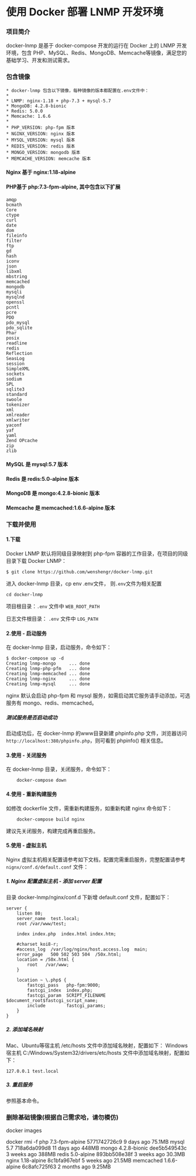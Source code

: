 # 使用 Docker 部署 LNMP 开发环境


### 项目简介
docker-lnmp 是基于 docker-compose 开发的运行在 Docker 上的 LNMP 开发环境，包含 PHP、MySQL、Redis、MongoDB、Memcache等镜像，满足您的基础学习、开发和测试需求。


### 包含镜像
```
* docker-lnmp 包含以下镜像，每种镜像的版本都配置在.env文件中：
* 
* LNMP: nginx-1.18 + php-7.3 + mysql-5.7
* MongoDB: 4.2.8-bionic
* Redis: 5.0.0
* Memcache: 1.6.6
* 
* PHP_VERSION: php-fpm 版本
* NGINX_VERSION: nginx 版本
* MYSQL_VERSION: mysql 版本
* REDIS_VERSION: redis 版本
* MONGO_VERSION: mongodb 版本
* MEMCACHE_VERSION: memcache 版本
```

#### Nginx 基于 nginx:1.18-alpine

#### PHP基于 php:7.3-fpm-alpine, 其中包含以下扩展
```
amqp
bcmath
Core
ctype
curl
date
dom
fileinfo
filter
ftp
gd
hash
iconv
json
libxml
mbstring
memcached
mongodb
mysqli
mysqlnd
openssl
pcntl
pcre
PDO
pdo_mysql
pdo_sqlite
Phar
posix
readline
redis
Reflection
SeasLog
session
SimpleXML
sockets
sodium
SPL
sqlite3
standard
swoole
tokenizer
xml
xmlreader
xmlwriter
yaconf
yaf
yaml
Zend OPcache
zip
zlib
```

#### MySQL 是 mysql:5.7 版本

#### Redis 是  redis:5.0-alpine 版本

#### MongoDB 是 mongo:4.2.8-bionic 版本

#### Memcache 是 memcached:1.6.6-alpine 版本


### 下载并使用

#### 1.下载
Docker LNMP 默认将同级目录映射到 php-fpm 容器的工作目录，在项目的同级目录下载 Docker LNMP：
```
$ git clone https://github.com/wenshengr/docker-lnmp.git
```

进入 docker-lnmp 目录，cp env .env文件， 则`.env`文件为相关配置

```
cd docker-lnmp
```
项目根目录：`.env` 文件中 `WEB_ROOT_PATH`

日志文件根目录： `.env` 文件中 `LOG_PATH`

#### 2.使用 - 启动服务

在 docker-lnmp 目录，启动服务，命令如下：
``` 
$ docker-compose up -d
Creating lnmp-mongo     ... done
Creating lnmp-php-pfm   ... done
Creating lnmp-memcached ... done
Creating lnmp-nginx     ... done
Creating lnmp-mysql     ... done
```

nginx 默认会启动 php-fpm 和 mysql 服务，如需启动其它服务请手动添加，可选服务有 mongo、redis、memcached。

##### 测试服务是否启动成功
启动成功后，在 docker-lnmp 的www目录新建 phpinfo.php 文件，浏览器访问 `http://localhost:380/phpinfo.php`，则可看到 phpinfo() 相关信息。


#### 3.使用 - 关闭服务

在 docker-lnmp 目录，关闭服务，命令如下：
``` 
	docker-compose down
```


#### 4.使用 - 重新构建服务

如修改 dockerfile 文件，需重新构建服务，如重新构建 nginx 命令如下：
```
	docker-compose build nginx
```

建议先关闭服务，构建完成再重启服务。


#### 5.使用 - 虚拟主机

Nginx 虚拟主机相关配置请参考如下文档，配置完需重启服务，完整配置请参考 `nignx/conf.d/default.conf` 文件：


##### 1. Nginx 配置虚拟主机 - 添加 server 配置

目录 docker-lnmp/nginx/conf.d 下新增 default.conf 文件，配置如下：
```
server {
    listen 80;
    server_name  test.local;
    root /var/www/test;

    index index.php  index.html index.htm;

    #charset koi8-r;
    #access_log  /var/log/nginx/host.access.log  main;
    error_page   500 502 503 504  /50x.html;
    location = /50x.html {
        root   /var/www;
    }

    location ~ \.php$ {
        fastcgi_pass   php-fpm:9000;
        fastcgi_index  index.php;
        fastcgi_param  SCRIPT_FILENAME  $document_root$fastcgi_script_name;
        include        fastcgi_params;
    }
}
```

##### 2. 添加域名映射

Mac、Ubuntu等宿主机 /etc/hosts 文件中添加域名映射，配置如下：
Windows 宿主机 C:/Windows/System32/drivers/etc/hosts 文件中添加域名映射，配置如下：
```
127.0.0.1 test.local
```

##### 3. 重启服务

参照基本命令。

### 删除基础镜像(根据自己需求哈，请勿模仿)
docker images

docker rmi -f 
php                        7.3-fpm-alpine      5771742726c9        9 days ago          75.1MB
mysql                      5.7                 718a6da099d8        11 days ago         448MB
mongo                      4.2.8-bionic        dee5b549543c        3 weeks ago         388MB
redis                      5.0-alpine          893bb508e38f        3 weeks ago         30.3MB
nginx                      1.18-alpine         8c1bfa967ebf        5 weeks ago         21.5MB
memcached                  1.6.6-alpine        6c8afc725f63        2 months ago        9.25MB